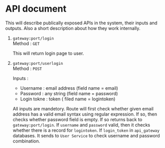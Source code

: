 # API document

This will describe publically exposed APIs in the system, their inputs and outputs. Also a short description about how they work internally.

1. `gateway:port/login`<br>
    Method : `GET`

    This will return login page to user.

2. `gateway:port/userlogin`<br>
    Method : `POST`
    
    Inputs :

    * Username : email address (field name = email)
    * Password : any string    (field name = password)
    * Login tokne : token ( filed name = logintoken)

    All inputs are mandetory. Route will first check whether given email address has a valid email syntax  using regular expression. If so, then checks whether password field is empty. If so returns back to `gateway:port/login`.
    If `username` and `password` valid, then it checks whether there is a record for `logintoken`. If `login_token` in `api_gateway` databases. It sends to `User Service` to check username and password combination.

